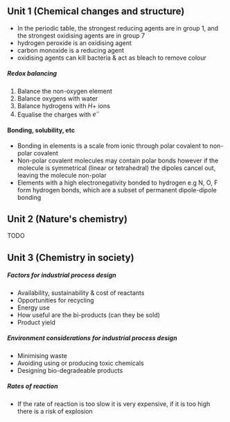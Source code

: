 ## Unit 1 (Chemical changes and structure)
* In the periodic table, the strongest reducing agents are in group 1, and the strongest oxidising agents are in group 7
* hydrogen peroxide is an oxidising agent
* carbon monoxide is a reducing agent
* oxidising agents can kill bacteria & act as bleach to remove colour

##### Redox balancing
1. Balance the non-oxygen element
2. Balance oxygens with water
3. Balance hydrogens with $H+$ ions
4. Equalise the charges with $e^-$

#### Bonding, solubility, etc
* Bonding in elements is a scale from ionic through polar covalent to non-polar covalent
* Non-polar covalent molecules may contain polar bonds however if the molecule is symmetrical (linear or tetrahedral) the dipoles cancel out, leaving the molecule non-polar
* Elements with a high electronegativity bonded to hydrogen e.g N, O, F form hydrogen bonds, which are a subset of permanent dipole-dipole bonding

## Unit 2 (Nature's chemistry)
TODO

## Unit 3 (Chemistry in society)
##### Factors for industrial process design
* Availability, sustainability & cost of reactants
* Opportunities for recycling
* Energy use
* How useful are the bi-products (can they be sold)
* Product yield

##### Environment considerations for industrial process design
* Minimising waste
* Avoiding using or producing toxic chemicals
* Designing bio-degradeable products

##### Rates of reaction
* If the rate of reaction is too slow it is very expensive, if it is too high there is a risk of explosion
